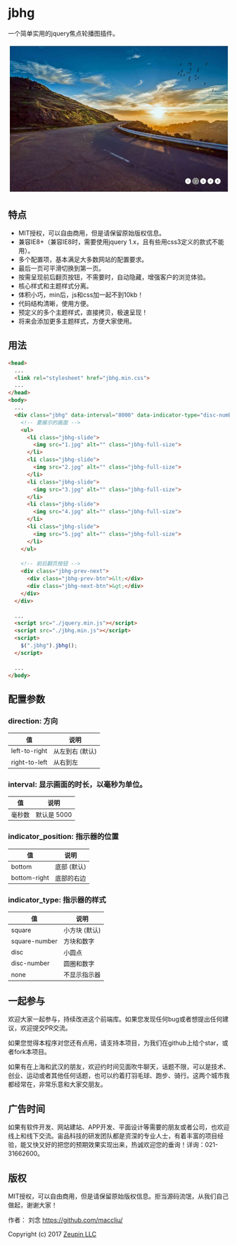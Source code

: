 # jbhg

一个简单实用的jquery焦点轮播图插件。

![](demo.jpg)

## 特点

* MIT授权，可以自由商用，但是请保留原始版权信息。
* 兼容IE8+（兼容IE8时，需要使用jquery 1.x，且有些用css3定义的款式不能用）。
* 多个配置项，基本满足大多数网站的配置要求。
* 最后一页可平滑切换到第一页。
* 按需呈现前后翻页按钮，不需要时，自动隐藏，增强客户的浏览体验。
* 核心样式和主题样式分离。
* 体积小巧，min后，js和css加一起不到10kb！
* 代码结构清晰，使用方便。
* 预定义的多个主题样式，直接拷贝，极速呈现！
* 将来会添加更多主题样式，方便大家使用。

## 用法

```html
<head>
  ...
  <link rel="stylesheet" href="jbhg.min.css">
  ...
</head>
<body>
  ...
  <div class="jbhg" data-interval="8000" data-indicator-type="disc-number">
    <!-- 要展示的画面 -->
    <ul>
      <li class="jbhg-slide">
        <img src="1.jpg" alt="" class="jbhg-full-size">
      </li>
      <li class="jbhg-slide">
        <img src="2.jpg" alt="" class="jbhg-full-size">
      </li>
      <li class="jbhg-slide">
        <img src="3.jpg" alt="" class="jbhg-full-size">
      </li>
      <li class="jbhg-slide">
        <img src="4.jpg" alt="" class="jbhg-full-size">
      </li>
      <li class="jbhg-slide">
        <img src="5.jpg" alt="" class="jbhg-full-size">
      </li>
    </ul>

    <!-- 前后翻页按钮 -->
    <div class="jbhg-prev-next">
      <div class="jbhg-prev-btn">&lt;</div>
      <div class="jbhg-next-btn">&gt;</div>
    </div>
  </div>

  ...
  <script src="./jquery.min.js"></script>
  <script src="./jbhg.min.js"></script>
  <script>
    $(".jbhg").jbhg();
  </script>

  ...
</body>
```

## 配置参数

### direction:  方向

| 值 | 说明
|----|----
| left-to-right | 从左到右 (默认)
| right-to-left | 从右到左

### interval: 显示画面的时长，以毫秒为单位。

| 值 | 说明
|----|----
| 毫秒数 | 默认是 5000

### indicator_position: 指示器的位置

| 值 | 说明
|----|----
| bottom | 底部 (默认)
| bottom-right | 底部的右边

### indicator_type: 指示器的样式

| 值 | 说明
|----|----
| square        | 小方块 (默认)
| square-number | 方块和数字
| disc          | 小圆点
| disc-number   | 圆圈和数字
| none          | 不显示指示器

## 一起参与

欢迎大家一起参与，持续改进这个前端库。如果您发现任何bug或者想提出任何建议，欢迎提交PR交流。

如果您觉得本程序对您还有点用，请支持本项目，为我们在github上给个star，或者fork本项目。

如果有在上海和武汉的朋友，欢迎约时间见面吹牛聊天，话题不限，可以是技术、创业、运动或者其他任何话题，也可以约着打羽毛球、跑步、骑行。这两个城市我都经常在，非常乐意和大家交朋友。

## 广告时间

如果有软件开发、网站建站、APP开发、平面设计等需要的朋友或者公司，也欢迎线上和线下交流。宙品科技的研发团队都是资深的专业人士，有着丰富的项目经验，能又快又好的把您的预期效果实现出来，热诚欢迎您的垂询！详询：021-31662600。

## 版权

MIT授权，可以自由商用，但是请保留原始版权信息。拒当源码流氓，从我们自己做起，谢谢大家！

作者： 刘念 <https://github.com/maccliu/>

Copyright (c) 2017 [Zeupin LLC](http://zeupin.com)
